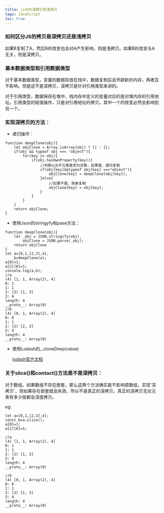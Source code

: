 ```yaml
---
title: js中的深拷贝和浅拷贝
tags: JavaScript
toc: true
---
```

### 如何区分JS的拷贝是深拷贝还是浅拷贝
如果B复制了A，然后B的改变也会对A产生影响，则是浅拷贝。如果B的改变与A无关，则是深拷贝。
 
### 基本数据类型和引用数据类型
对于基本数据类型，变量的数据存放在栈中，数据复制后会开辟新的内存，两者互不影响。但是这不是深拷贝，深拷贝是针对引用类型来讲的。

对于引用类型，数据保存在堆中，栈内存中定义的变量对应的是对堆内存的引用地址。引用类型的赋值操作，只是对引用地址的拷贝。其中一个的改变必然会影响到另一个。

### 实现深拷贝的方法：

- 递归操作：

```
function deepClone(obj){
    let objClone = Array.isArray(obj) ? [] : {};
    if(obj && typeof obj === "object"){
        for(key in obj){
            if(obj.hasOwnProperty(key)){
                //判断ojb子元素是否为对象，如果是，递归复制
                if(obj[key]&&typeof obj[key] ==="object"){
                    objClone[key] = deepClone(obj[key]);
                }else{
                    //如果不是，简单复制
                    objClone[key] = obj[key];
                }
            }
        }
    }
    return objClone;
}    
```
<!--more-->

- 使用Json的stringyfy和pase方法：

```
function deepClone(obj){
    let _obj = JSON.stringify(obj),
        objClone = JSON.parse(_obj);
    return objClone
}    
let a=[0,1,[2,3],4],
    b=deepClone(a);
a[0]=1;
a[2][0]=1;
console.log(a,b);
//a
(4) [1, 1, Array(2), 4]
0: 1
1: 1
2: (2) [1, 3]
3: 4
length: 4
__proto__: Array(0)
//b
(4) [0, 1, Array(2), 4]
0: 0
1: 1
2: (2) [2, 3]
3: 4
length: 4
__proto__: Array(0)
```
- 使用Lodash的_.cloneDeep(value)

  [lodash官方文档](https://lodash.com/docs/4.17.11#cloneDeep)

### 关于slice()和contact()方法是不是深拷贝：
对于数组，如果数组不存在嵌套，那么这两个方法确实能不影响原数组，实现'深拷贝'，但如果存在嵌套就会失效，所以不是真正的深拷贝，真正的深拷贝无论元素有多少层都会深度拷贝。

eg:
~~~
let a=[0,1,[2,3],4];
const b=a.slice();
a[0]=1;
a[2][0]=1;

//a
(4) [1, 1, Array(2), 4]
0: 1
1: 1
2: (2) [1, 3]
3: 4
length: 4
__proto__: Array(0)

//b
(4) [0, 1, Array(2), 4]
0: 0
1: 1
2: (2) [1, 3]
3: 4
length: 4
__proto__: Array(0)

~~~





